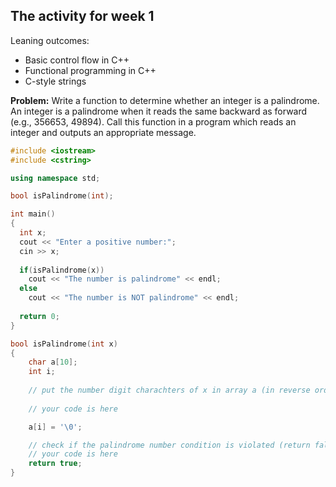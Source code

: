 ## The activity for week 1

Leaning outcomes:
- Basic control flow in C++
- Functional programming in C++
- C-style strings

**Problem:** Write a function to determine whether an integer is a palindrome. An integer is a palindrome when it reads the same backward as forward (e.g., 356653, 49894). Call this function in a program which reads an integer and outputs an appropriate message.  


```C++
#include <iostream>
#include <cstring>

using namespace std;

bool isPalindrome(int);

int main()
{
  int x;
  cout << "Enter a positive number:";
  cin >> x;
  
  if(isPalindrome(x))
    cout << "The number is palindrome" << endl;
  else
    cout << "The number is NOT palindrome" << endl;
    
  return 0;
}

bool isPalindrome(int x)
{
	char a[10];
	int i;
	
	// put the number digit charachters of x in array a (in reverse order is fine)
	
	// your code is here

	a[i] = '\0';

	// check if the palindrome number condition is violated (return false) 
	// your code is here
	return true;
}
```
